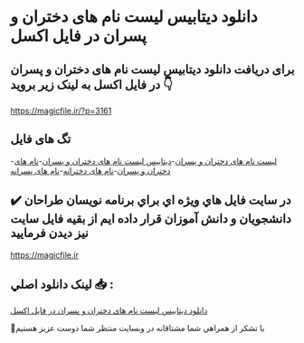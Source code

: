 # دانلود دیتابیس لیست نام های دختران و پسران در فایل اکسل

## برای دریافت دانلود دیتابیس لیست نام های دختران و پسران در فایل اکسل به لینک زیر بروید 👇

https://magicfile.ir/?p=3161

## تگ های فایل

-[لیست نام های دختران و پسران](https://magicfile.ir/product/%d8%af%db%8c%d8%aa%d8%a7%d8%a8%db%8c%d8%b3-%d9%84%db%8c%d8%b3%d8%aa-%d9%86%d8%a7%d9%85-%d9%87%d8%a7%db%8c-%d8%af%d8%ae%d8%aa%d8%b1%d8%a7%d9%86-%d9%88-%d9%be%d8%b3%d8%b1%d8%a7%d9%86-%d8%af%d8%b1-%d9%81%d8%a7%db%8c%d9%84-%d8%a7%da%a9%d8%b3%d9%84/)-[دیتابیس لیست نام های دختران و پسران](https://magicfile.ir/product/%d8%af%db%8c%d8%aa%d8%a7%d8%a8%db%8c%d8%b3-%d9%84%db%8c%d8%b3%d8%aa-%d9%86%d8%a7%d9%85-%d9%87%d8%a7%db%8c-%d8%af%d8%ae%d8%aa%d8%b1%d8%a7%d9%86-%d9%88-%d9%be%d8%b3%d8%b1%d8%a7%d9%86-%d8%af%d8%b1-%d9%81%d8%a7%db%8c%d9%84-%d8%a7%da%a9%d8%b3%d9%84/)-[نام های دختران و پسران](https://magicfile.ir/product/%d8%af%db%8c%d8%aa%d8%a7%d8%a8%db%8c%d8%b3-%d9%84%db%8c%d8%b3%d8%aa-%d9%86%d8%a7%d9%85-%d9%87%d8%a7%db%8c-%d8%af%d8%ae%d8%aa%d8%b1%d8%a7%d9%86-%d9%88-%d9%be%d8%b3%d8%b1%d8%a7%d9%86-%d8%af%d8%b1-%d9%81%d8%a7%db%8c%d9%84-%d8%a7%da%a9%d8%b3%d9%84/)-[نام های دخترانه](https://magicfile.ir/product/%d8%af%db%8c%d8%aa%d8%a7%d8%a8%db%8c%d8%b3-%d9%84%db%8c%d8%b3%d8%aa-%d9%86%d8%a7%d9%85-%d9%87%d8%a7%db%8c-%d8%af%d8%ae%d8%aa%d8%b1%d8%a7%d9%86-%d9%88-%d9%be%d8%b3%d8%b1%d8%a7%d9%86-%d8%af%d8%b1-%d9%81%d8%a7%db%8c%d9%84-%d8%a7%da%a9%d8%b3%d9%84/)-[نام های پسرانه](https://magicfile.ir/product/%d8%af%db%8c%d8%aa%d8%a7%d8%a8%db%8c%d8%b3-%d9%84%db%8c%d8%b3%d8%aa-%d9%86%d8%a7%d9%85-%d9%87%d8%a7%db%8c-%d8%af%d8%ae%d8%aa%d8%b1%d8%a7%d9%86-%d9%88-%d9%be%d8%b3%d8%b1%d8%a7%d9%86-%d8%af%d8%b1-%d9%81%d8%a7%db%8c%d9%84-%d8%a7%da%a9%d8%b3%d9%84/)

## ✔️ در سايت فايل هاي ويژه اي براي برنامه نويسان طراحان دانشجويان و دانش آموزان قرار داده ايم از بقيه فايل سايت نيز ديدن فرماييد

https://magicfile.ir


## لينک دانلود اصلي 📥 :

[دانلود دیتابیس لیست نام های دختران و پسران در فایل اکسل](https://magicfile.ir/product/%d8%af%db%8c%d8%aa%d8%a7%d8%a8%db%8c%d8%b3-%d9%84%db%8c%d8%b3%d8%aa-%d9%86%d8%a7%d9%85-%d9%87%d8%a7%db%8c-%d8%af%d8%ae%d8%aa%d8%b1%d8%a7%d9%86-%d9%88-%d9%be%d8%b3%d8%b1%d8%a7%d9%86-%d8%af%d8%b1-%d9%81%d8%a7%db%8c%d9%84-%d8%a7%da%a9%d8%b3%d9%84/) 


🙏با تشکر از همراهي شما مشتاقانه در وبسایت منتظر شما دوست عزیز هستیم

